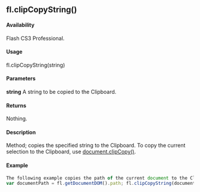 ## fl.clipCopyString()

#### Availability

Flash CS3 Professional.

#### Usage

fl.clipCopyString(string)

#### Parameters

**string** A string to be copied to the Clipboard.

#### Returns

Nothing.

#### Description

Method; copies the specified string to the Clipboard.
To copy the current selection to the Clipboard, use [document.clipCopy()](../Document_object/docume30.md).

#### Example

```javascript
The following example copies the path of the current document to the Clipboard:
var documentPath = fl.getDocumentDOM().path; fl.clipCopyString(documentPath);

```
